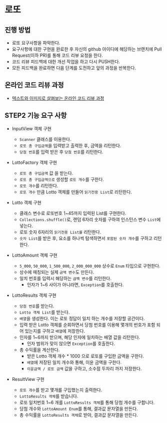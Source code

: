 # 로또
## 진행 방법
* 로또 요구사항을 파악한다.
* 요구사항에 대한 구현을 완료한 후 자신의 github 아이디에 해당하는 브랜치에 Pull Request(이하 PR)를 통해 코드 리뷰 요청을 한다.
* 코드 리뷰 피드백에 대한 개선 작업을 하고 다시 PUSH한다.
* 모든 피드백을 완료하면 다음 단계를 도전하고 앞의 과정을 반복한다.

## 온라인 코드 리뷰 과정
* [텍스트와 이미지로 살펴보는 온라인 코드 리뷰 과정](https://github.com/next-step/nextstep-docs/tree/master/codereview)

## STEP2 기능 요구 사항
 - InputView 객체 구현
   - `Scanner` 클래스를 이용한다.
   - `로또 총 구입금액`을 입력받고 출력한 후, 금액을 리턴한다.
   - `당첨 번호`를 입력 받은 후 `당첨 번호`를 리턴한다.
   
 - LottoFactory 객체 구현
   - `로또 총 구입금액` 값 을 받는다.
   - `로또 총 구입금액으로` 생성할 `로또 개수`를 구한다.
   - `로또 개수`를 리턴한다.
   - `로또 개수` 만큼 Lotto 객체를 만들어 `읽기전용 List`로 리턴한다. 
   
 - Lotto 객체 구현
   - 클래스 변수로 로또번호 1~45까지 입력된 List를 구현한다.
   - `Collections.shuffle()`로, 랜덤 6자리 숫자를 구하여 인스턴스 변수 `List`에 넣는다.
   - 로또 숫자 6자리의 `읽기전용 List를` 리턴한다.
   - `숫자 List`를 받은 후, 요소를 하나씩 탐색하면서 `포함된 숫자 개수`를 구하고 리턴한다.
   
 - LottoAmount 객체 구현
   - `5_000`, `50_000`, `1_500_000`, `2_000_000_000` 상수로 `Enum` 타입으로 구현한다.  
   - 상수에 매칭되는 실제 `금액 변수`도 만든다.
   - 일치 번호를 입력시 해당하는 `금액 변수`를 리턴한다.
     - 인자가 1~6 사이가 아니라면, `Exception`를 호출한다.
   
 - LottoResults 객체 구현
   - `당첨 번호`를 받는다.
   - `Lotto 객체 List`를 받는다. 
   - `배열`을 생성한다. 이는 로또 정답이 일치 하는 개수를 저장할 공간이다.
   - 입력 받은 Lotto 객체를 순회하면서 당첨 번호를 이용해 몇개의 번호가 포함 되어 있는지를 구하고 `배열`에 저장한다.
   - 인자를 1~6까지 받으며, 해당 인자에 일치하는 배열 값을 리턴한다.
     - 인자 범위가 맞이 않으면 `Exception`를 호출한다.
   - 총 수익률을 계산한다.
     - 받은 Lotto 객체 개수 * 1000 으로 로또를 구입한 금액을 구한다.
     - `배열`에 저장된 일치 개수와 통해, 이윤 금액을 구한다.
     - `이윤금액 / 로또 금액` 값을 구하고, 소수점 두자리 까지 저장한다.  
   
 - ResultView 구현
   - `로또 개수`를 받고 몇개를 구입했는지 출력한다.
   - `LottoResults 객체`를 받습니다.
   - 로또 일치번호 1~6 개를 `LottoResults 객체`를 통해 당첨 개수를 구합니다.
   - 당첨 개수와 `LottoAmount Enum`를 통해, 결과값 문자열을 만든다.
   - 총 수익률을 `LottoResults 객체`로 받아, 결과값 문자열을 만든다.
